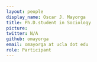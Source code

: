 ```yaml
---
layout: people
display_name: Oscar J. Mayorga
title: Ph.D.student in Sociology
picture: 
twitter: N/A
github: omayorga
email: omayorga at ucla dot edu
role: Participant
---
```

